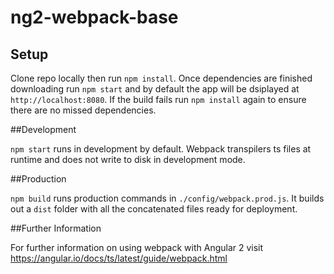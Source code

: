 # ng2-webpack-base

## Setup

Clone repo locally then run `npm install`. Once dependencies are finished downloading run `npm start` and by default the app
will be dsiplayed at `http://localhost:8080`. If the build fails run `npm install` again to ensure there are no missed
dependencies.

##Development

`npm start` runs in development by default. Webpack transpilers ts files at runtime and does not write to disk in development mode.

##Production

`npm build` runs production commands in `./config/webpack.prod.js`. It builds out a `dist` folder with all the concatenated files ready for deployment.

##Further Information

For further information on using webpack with Angular 2 visit https://angular.io/docs/ts/latest/guide/webpack.html

